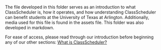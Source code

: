 The file developed in this folder serves as an introduction to what ClassScheduler is, how it operates, and how understanding ClassScheduler can benefit students at the University of Texas at Arlington. Additionally, media used for this file is found in the assets file. This folder was also developed in markdown. 

For ease of access, please read through our introduction before beginning any of our other sections: [What is ClassScheduler?](https://github.com/umwrit350sp17/team6/blob/master/teamdocs/DRAFT%201/1-Introduction%20to%20ClassScheduler/What%20is%20Class%20Scheduler.md)
